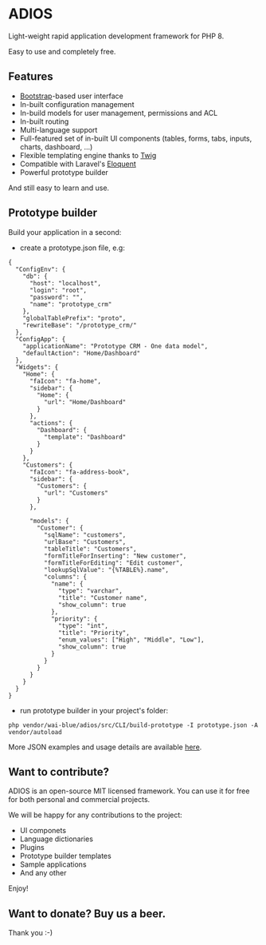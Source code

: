# ADIOS

Light-weight rapid application development framework for PHP 8.

Easy to use and completely free.

## Features

  * [Bootstrap](https://getbootstrap.com)-based user interface
  * In-built configuration management
  * In-build models for user management, permissions and ACL
  * In-built routing
  * Multi-language support
  * Full-featured set of in-built UI components (tables, forms, tabs, inputs, charts, dashboard, ...)
  * Flexible templating engine thanks to [Twig](https://twig.symfony.com)
  * Compatible with Laravel's [Eloquent](https://laravel.com/docs/eloquent)
  * Powerful prototype builder

And still easy to learn and use.

## Prototype builder

Build your application in a second:

  * create a prototype.json file, e.g:

```
{
  "ConfigEnv": {
    "db": {
      "host": "localhost",
      "login": "root",
      "password": "",
      "name": "prototype_crm"
    },
    "globalTablePrefix": "proto",
    "rewriteBase": "/prototype_crm/"
  },
  "ConfigApp": {
    "applicationName": "Prototype CRM - One data model",
    "defaultAction": "Home/Dashboard"
  },
  "Widgets": {
    "Home": {
      "faIcon": "fa-home",
      "sidebar": {
        "Home": {
          "url": "Home/Dashboard"
        }
      },
      "actions": {
        "Dashboard": {
          "template": "Dashboard"
        }
      }
    },
    "Customers": {
      "faIcon": "fa-address-book",
      "sidebar": {
        "Customers": {
          "url": "Customers"
        }
      },

      "models": {
        "Customer": {
          "sqlName": "customers",
          "urlBase": "Customers",
          "tableTitle": "Customers",
          "formTitleForInserting": "New customer",
          "formTitleForEditing": "Edit customer",
          "lookupSqlValue": "{%TABLE%}.name",
          "columns": {
            "name": {
              "type": "varchar",
              "title": "Customer name",
              "show_column": true
            },
            "priority": {
              "type": "int",
              "title": "Priority",
              "enum_values": ["High", "Middle", "Low"],
              "show_column": true
            }
          }
        }
      }
    }
  }
}
```

  * run prototype builder in your project's folder:

```
php vendor/wai-blue/adios/src/CLI/build-prototype -I prototype.json -A vendor/autoload
```

More JSON examples and usage details are available [here](docs/Prototype/user-guide.md).

## Want to contribute?

ADIOS is an open-source MIT licensed framework. You can use it for free for both personal and commercial projects.

We will be happy for any contributions to the project:

  * UI componets
  * Language dictionaries
  * Plugins
  * Prototype builder templates
  * Sample applications
  * And any other

Enjoy!

## Want to donate? Buy us a beer.

Thank you :-)